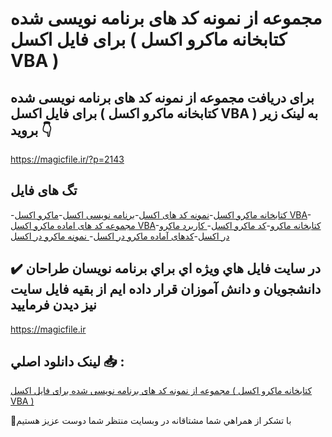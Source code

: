 # مجموعه از نمونه کد های برنامه نویسی شده برای فایل اکسل ( کتابخانه ماکرو اکسل VBA )

## برای دریافت مجموعه از نمونه کد های برنامه نویسی شده برای فایل اکسل ( کتابخانه ماکرو اکسل VBA ) به لینک زیر بروید 👇

https://magicfile.ir/?p=2143

## تگ های فایل

-[کتابخانه ماکرو اکسل](https://magicfile.ir/product/%d9%86%d9%85%d9%88%d9%86%d9%87-%da%a9%d8%af-%d9%87%d8%a7%db%8c-%d8%a8%d8%b1%d9%86%d8%a7%d9%85%d9%87-%d9%86%d9%88%db%8c%d8%b3%db%8c-%d8%b4%d8%af%d9%87-%d8%a8%d8%b1%d8%a7%db%8c-%d9%81%d8%a7%db%8c%d9%84-%d8%a7%da%a9%d8%b3%d9%84/)-[نمونه کد های اکسل](https://magicfile.ir/product/%d9%86%d9%85%d9%88%d9%86%d9%87-%da%a9%d8%af-%d9%87%d8%a7%db%8c-%d8%a8%d8%b1%d9%86%d8%a7%d9%85%d9%87-%d9%86%d9%88%db%8c%d8%b3%db%8c-%d8%b4%d8%af%d9%87-%d8%a8%d8%b1%d8%a7%db%8c-%d9%81%d8%a7%db%8c%d9%84-%d8%a7%da%a9%d8%b3%d9%84/)-[برنامه نویسی اکسل](https://magicfile.ir/product/%d9%86%d9%85%d9%88%d9%86%d9%87-%da%a9%d8%af-%d9%87%d8%a7%db%8c-%d8%a8%d8%b1%d9%86%d8%a7%d9%85%d9%87-%d9%86%d9%88%db%8c%d8%b3%db%8c-%d8%b4%d8%af%d9%87-%d8%a8%d8%b1%d8%a7%db%8c-%d9%81%d8%a7%db%8c%d9%84-%d8%a7%da%a9%d8%b3%d9%84/)-[ماکرو اکسل VBA](https://magicfile.ir/product/%d9%86%d9%85%d9%88%d9%86%d9%87-%da%a9%d8%af-%d9%87%d8%a7%db%8c-%d8%a8%d8%b1%d9%86%d8%a7%d9%85%d9%87-%d9%86%d9%88%db%8c%d8%b3%db%8c-%d8%b4%d8%af%d9%87-%d8%a8%d8%b1%d8%a7%db%8c-%d9%81%d8%a7%db%8c%d9%84-%d8%a7%da%a9%d8%b3%d9%84/)-[مجموعه کد های اماده ماکرو اکسل VBA](https://magicfile.ir/product/%d9%86%d9%85%d9%88%d9%86%d9%87-%da%a9%d8%af-%d9%87%d8%a7%db%8c-%d8%a8%d8%b1%d9%86%d8%a7%d9%85%d9%87-%d9%86%d9%88%db%8c%d8%b3%db%8c-%d8%b4%d8%af%d9%87-%d8%a8%d8%b1%d8%a7%db%8c-%d9%81%d8%a7%db%8c%d9%84-%d8%a7%da%a9%d8%b3%d9%84/)-[کتابخانه ماکرو](https://magicfile.ir/product/%d9%86%d9%85%d9%88%d9%86%d9%87-%da%a9%d8%af-%d9%87%d8%a7%db%8c-%d8%a8%d8%b1%d9%86%d8%a7%d9%85%d9%87-%d9%86%d9%88%db%8c%d8%b3%db%8c-%d8%b4%d8%af%d9%87-%d8%a8%d8%b1%d8%a7%db%8c-%d9%81%d8%a7%db%8c%d9%84-%d8%a7%da%a9%d8%b3%d9%84/)-[کد ماکرو اکسل](https://magicfile.ir/product/%d9%86%d9%85%d9%88%d9%86%d9%87-%da%a9%d8%af-%d9%87%d8%a7%db%8c-%d8%a8%d8%b1%d9%86%d8%a7%d9%85%d9%87-%d9%86%d9%88%db%8c%d8%b3%db%8c-%d8%b4%d8%af%d9%87-%d8%a8%d8%b1%d8%a7%db%8c-%d9%81%d8%a7%db%8c%d9%84-%d8%a7%da%a9%d8%b3%d9%84/)-[ کاربرد ماکرو در اکسل](https://magicfile.ir/product/%d9%86%d9%85%d9%88%d9%86%d9%87-%da%a9%d8%af-%d9%87%d8%a7%db%8c-%d8%a8%d8%b1%d9%86%d8%a7%d9%85%d9%87-%d9%86%d9%88%db%8c%d8%b3%db%8c-%d8%b4%d8%af%d9%87-%d8%a8%d8%b1%d8%a7%db%8c-%d9%81%d8%a7%db%8c%d9%84-%d8%a7%da%a9%d8%b3%d9%84/)-[کدهای آماده ماکرو در اکسل](https://magicfile.ir/product/%d9%86%d9%85%d9%88%d9%86%d9%87-%da%a9%d8%af-%d9%87%d8%a7%db%8c-%d8%a8%d8%b1%d9%86%d8%a7%d9%85%d9%87-%d9%86%d9%88%db%8c%d8%b3%db%8c-%d8%b4%d8%af%d9%87-%d8%a8%d8%b1%d8%a7%db%8c-%d9%81%d8%a7%db%8c%d9%84-%d8%a7%da%a9%d8%b3%d9%84/)-[ نمونه ماکرو در اکسل](https://magicfile.ir/product/%d9%86%d9%85%d9%88%d9%86%d9%87-%da%a9%d8%af-%d9%87%d8%a7%db%8c-%d8%a8%d8%b1%d9%86%d8%a7%d9%85%d9%87-%d9%86%d9%88%db%8c%d8%b3%db%8c-%d8%b4%d8%af%d9%87-%d8%a8%d8%b1%d8%a7%db%8c-%d9%81%d8%a7%db%8c%d9%84-%d8%a7%da%a9%d8%b3%d9%84/)

## ✔️ در سايت فايل هاي ويژه اي براي برنامه نويسان طراحان دانشجويان و دانش آموزان قرار داده ايم از بقيه فايل سايت نيز ديدن فرماييد

https://magicfile.ir


## لينک دانلود اصلي 📥 :

[مجموعه از نمونه کد های برنامه نویسی شده برای فایل اکسل ( کتابخانه ماکرو اکسل VBA )](https://magicfile.ir/product/%d9%86%d9%85%d9%88%d9%86%d9%87-%da%a9%d8%af-%d9%87%d8%a7%db%8c-%d8%a8%d8%b1%d9%86%d8%a7%d9%85%d9%87-%d9%86%d9%88%db%8c%d8%b3%db%8c-%d8%b4%d8%af%d9%87-%d8%a8%d8%b1%d8%a7%db%8c-%d9%81%d8%a7%db%8c%d9%84-%d8%a7%da%a9%d8%b3%d9%84/) 


🙏با تشکر از همراهي شما مشتاقانه در وبسایت منتظر شما دوست عزیز هستیم


